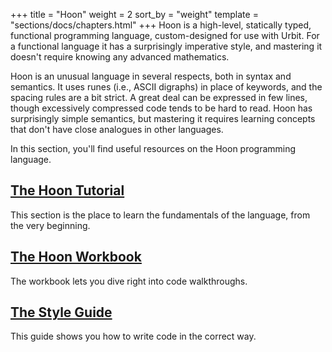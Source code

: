+++
title = "Hoon"
weight = 2
sort_by = "weight"
template = "sections/docs/chapters.html"
+++
Hoon is a high-level, statically typed, functional programming language, custom-designed for use with Urbit.  For a functional language it has a surprisingly imperative style, and mastering it doesn't require knowing any advanced mathematics.

Hoon is an unusual language in several respects, both in syntax and semantics.  It uses runes (i.e., ASCII digraphs) in place of keywords, and the spacing rules are a bit strict.  A great deal can be expressed in few lines, though excessively compressed code tends to be hard to read.  Hoon has surprisingly simple semantics, but mastering it requires learning concepts that don't have close analogues in other languages.

In this section, you'll find useful resources on the Hoon programming language.

## [The Hoon Tutorial](@/docs/learn/hoon/hoon-tutorial/_index.md)

This section is the place to learn the fundamentals of the language, from the very beginning.

## [The Hoon Workbook](@/docs/learn/hoon/workbook/_index.md)

The workbook lets you dive right into code walkthroughs.

## [The Style Guide](@/docs/learn/hoon/style.md)

This guide shows you how to write code in the correct way.
